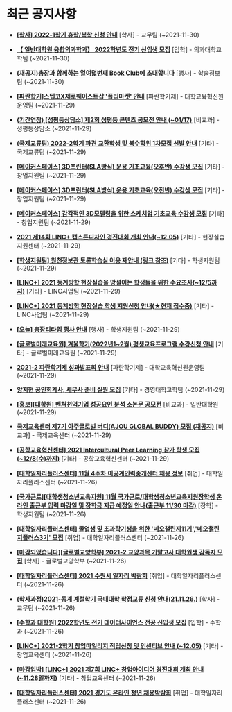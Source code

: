 # 최근 공지사항

* **[[학사] 2022-1학기 휴학/복학 신청 안내](http://ajou.ac.kr/kr/ajou/notice.do?mode=view&amp;articleNo=115528&amp;article.offset=0&amp;articleLimit=30)**
 [학사] - 교무팀 (~2021-11-30)

* **[【 일반대학원 융합의과학과】 2022학년도 전기 신입생 모집](http://ajou.ac.kr/kr/ajou/notice.do?mode=view&amp;articleNo=115527&amp;article.offset=0&amp;articleLimit=30)**
 [입학] - 의과대학교학팀 (~2021-11-30)

* **[(재공지)총장과 함께하는 열여덟번째 Book Club에 초대합니다](http://ajou.ac.kr/kr/ajou/notice.do?mode=view&amp;articleNo=115518&amp;article.offset=0&amp;articleLimit=30)**
 [행사] - 학술정보팀 (~2021-11-30)

* **[[파란학기]스텝코X제로웨이스트샵 &#x27;플리마켓&#x27; 안내](http://ajou.ac.kr/kr/ajou/notice.do?mode=view&amp;articleNo=115507&amp;article.offset=0&amp;articleLimit=30)**
 [파란학기제] - 대학교육혁신원운영팀 (~2021-11-29)

* **[(기간연장) [성평등상담소] 제2회 성평등 콘텐츠 공모전 안내 (~01/17)](http://ajou.ac.kr/kr/ajou/notice.do?mode=view&amp;articleNo=115504&amp;article.offset=0&amp;articleLimit=30)**
 [비교과] - 성평등상담소 (~2021-11-29)

* **[(국제교류팀) 2022-2학기 파견 교환학생 및 복수학위 1차모집 선발 안내](http://ajou.ac.kr/kr/ajou/notice.do?mode=view&amp;articleNo=115503&amp;article.offset=0&amp;articleLimit=30)**
 [기타] - 국제교류팀 (~2021-11-29)

* **[[메이커스페이스] 3D프린터(SLA방식) 운용 기초교육(오후반) 수강생 모집](http://ajou.ac.kr/kr/ajou/notice.do?mode=view&amp;articleNo=115498&amp;article.offset=0&amp;articleLimit=30)**
 [기타] - 창업지원팀 (~2021-11-29)

* **[[메이커스페이스] 3D프린터(SLA방식) 운용 기초교육(오전반) 수강생 모집](http://ajou.ac.kr/kr/ajou/notice.do?mode=view&amp;articleNo=115497&amp;article.offset=0&amp;articleLimit=30)**
 [기타] - 창업지원팀 (~2021-11-29)

* **[[메이커스페이스] 감각적인 3D모델링을 위한 스케치업 기초교육 수강생 모집](http://ajou.ac.kr/kr/ajou/notice.do?mode=view&amp;articleNo=115496&amp;article.offset=0&amp;articleLimit=30)**
 [기타] - 창업지원팀 (~2021-11-29)

* **[2021 제14회 LINC+ 캡스톤디자인 경진대회 개최 안내(~12.05)](http://ajou.ac.kr/kr/ajou/notice.do?mode=view&amp;articleNo=115487&amp;article.offset=0&amp;articleLimit=30)**
 [기타] - 현장실습지원센터 (~2021-11-29)

* **[[학생지원팀] 원천정보관 토론학습실 이용 재안내 (링크 참조)](http://ajou.ac.kr/kr/ajou/notice.do?mode=view&amp;articleNo=115477&amp;article.offset=0&amp;articleLimit=30)**
 [기타] - 학생지원팀 (~2021-11-29)

* **[[LINC+] 2021 동계방학 현장실습을 망설이는 학생들을 위한 수요조사(~12/5까지)](http://ajou.ac.kr/kr/ajou/notice.do?mode=view&amp;articleNo=115476&amp;article.offset=0&amp;articleLimit=30)**
 [기타] - LINC사업팀 (~2021-11-29)

* **[[LINC+] 2021 동계방학 현장실습 학생 지원신청 안내(★현재 접수중)](http://ajou.ac.kr/kr/ajou/notice.do?mode=view&amp;articleNo=115475&amp;article.offset=0&amp;articleLimit=30)**
 [기타] - LINC사업팀 (~2021-11-29)

* **[[오늘] 총장티타임 행사 안내](http://ajou.ac.kr/kr/ajou/notice.do?mode=view&amp;articleNo=115474&amp;article.offset=0&amp;articleLimit=30)**
 [행사] - 학생지원팀 (~2021-11-29)

* **[[글로벌미래교육원] 겨울학기(2022년1~2월) 평생교육프로그램 수강신청 안내](http://ajou.ac.kr/kr/ajou/notice.do?mode=view&amp;articleNo=115473&amp;article.offset=0&amp;articleLimit=30)**
 [기타] - 글로벌미래교육원 (~2021-11-29)

* **[2021-2 파란학기제 성과발표회 안내](http://ajou.ac.kr/kr/ajou/notice.do?mode=view&amp;articleNo=115472&amp;article.offset=0&amp;articleLimit=30)**
 [파란학기제] - 대학교육혁신원운영팀 (~2021-11-29)

* **[양지현 공인회계사, 세무사 준비 실원 모집](http://ajou.ac.kr/kr/ajou/notice.do?mode=view&amp;articleNo=115470&amp;article.offset=0&amp;articleLimit=30)**
 [기타] - 경영대학교학팀 (~2021-11-29)

* **[[홍보][대학원] 벤처천억기업 성공요인 분석 소논문 공모전](http://ajou.ac.kr/kr/ajou/notice.do?mode=view&amp;articleNo=115469&amp;article.offset=0&amp;articleLimit=30)**
 [비교과] - 일반대학원 (~2021-11-29)

* **[국제교육센터 제7기 아주글로벌 버디(AJOU GLOBAL BUDDY) 모집 (재공지)](http://ajou.ac.kr/kr/ajou/notice.do?mode=view&amp;articleNo=115468&amp;article.offset=0&amp;articleLimit=30)**
 [비교과] - 국제교육센터 (~2021-11-29)

* **[[공학교육혁신센터] 2021 Intercultural Peer Learning 참가 학생 모집 (~12/8(수)까지)](http://ajou.ac.kr/kr/ajou/notice.do?mode=view&amp;articleNo=115466&amp;article.offset=0&amp;articleLimit=30)**
 [기타] - 공학교육혁신센터 (~2021-11-29)

* **[[대학일자리플러스센터] 11월 4주차 이공계인력중개센터 채용 정보](http://ajou.ac.kr/kr/ajou/notice.do?mode=view&amp;articleNo=115452&amp;article.offset=0&amp;articleLimit=30)**
 [취업] - 대학일자리플러스센터 (~2021-11-26)

* **[[국가근로][대학생청소년교육지원] 11월 국가근로/대학생청소년교육지원장학생 온라인 출근부 입력 마감일 및 장학금 지급 예정일 안내(출근부 11/30 마감)](http://ajou.ac.kr/kr/ajou/notice.do?mode=view&amp;articleNo=115451&amp;article.offset=0&amp;articleLimit=30)**
 [장학] - 학생지원팀 (~2021-11-26)

* **[[대학일자리플러스센터] 졸업생 및 초과학기생을 위한 &#x27;네오챌린지11기&#x27;,&#x27;네오챌린지플러스3기&#x27; 모집](http://ajou.ac.kr/kr/ajou/notice.do?mode=view&amp;articleNo=115450&amp;article.offset=0&amp;articleLimit=30)**
 [취업] - 대학일자리플러스센터 (~2021-11-26)

* **[[마감되었습니다][글로벌교양학부] 2021-2 교양과목 기말고사 대학원생 감독자 모집](http://ajou.ac.kr/kr/ajou/notice.do?mode=view&amp;articleNo=115449&amp;article.offset=0&amp;articleLimit=30)**
 [학사] - 글로벌교양학부 (~2021-11-26)

* **[[대학일자리플러스센터] 2021 수원시 일자리 박람회](http://ajou.ac.kr/kr/ajou/notice.do?mode=view&amp;articleNo=115448&amp;article.offset=0&amp;articleLimit=30)**
 [취업] - 대학일자리플러스센터 (~2021-11-26)

* **[(학사과정)2021-동계 계절학기 국내대학 학점교류 신청 안내(21.11.26.)](http://ajou.ac.kr/kr/ajou/notice.do?mode=view&amp;articleNo=115447&amp;article.offset=0&amp;articleLimit=30)**
 [학사] - 교무팀 (~2021-11-26)

* **[[수학과 대학원] 2022학년도 전기 데이터사이언스 전공 신입생 모집](http://ajou.ac.kr/kr/ajou/notice.do?mode=view&amp;articleNo=115441&amp;article.offset=0&amp;articleLimit=30)**
 [입학] - 수학과 (~2021-11-26)

* **[[LINC+] 2021-2학기 창업마일리지 적립신청 및 인센티브 안내 (~12.05)](http://ajou.ac.kr/kr/ajou/notice.do?mode=view&amp;articleNo=115440&amp;article.offset=0&amp;articleLimit=30)**
 [기타] - 창업교육센터 (~2021-11-26)

* **[[마감임박] [LINC+] 2021 제7회 LINC+ 창업아이디어 경진대회 개최 안내(~11.28일까지)](http://ajou.ac.kr/kr/ajou/notice.do?mode=view&amp;articleNo=115439&amp;article.offset=0&amp;articleLimit=30)**
 [기타] - 창업교육센터 (~2021-11-26)

* **[[대학일자리플러스센터] 2021 경기도 온라인 청년 채용박람회](http://ajou.ac.kr/kr/ajou/notice.do?mode=view&amp;articleNo=115434&amp;article.offset=0&amp;articleLimit=30)**
 [취업] - 대학일자리플러스센터 (~2021-11-26)
